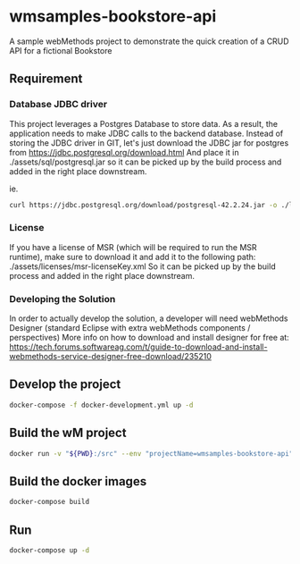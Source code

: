 # wmsamples-bookstore-api
A sample webMethods project to demonstrate the quick creation of a CRUD API for a fictional Bookstore

## Requirement

### Database JDBC driver

This project leverages a Postgres Database to store data.
As a result, the application needs to make JDBC calls to the backend database.
Instead of storing the JDBC driver in GIT, let's just download the JDBC jar for postgres from https://jdbc.postgresql.org/download.html
And place it in ./assets/sql/postgresql.jar so it can be picked up by the build process and added in the right place downstream.

ie.

```bash
curl https://jdbc.postgresql.org/download/postgresql-42.2.24.jar -o ./libs/postgresql.jar
```

### License

If you have a license of MSR (which will be required to run the MSR runtime), make sure to download it and add it to the following path:
./assets/licenses/msr-licenseKey.xml
So it can be picked up by the build process and added in the right place downstream.

### Developing the Solution

In order to actually develop the solution, a developer will need webMethods Designer (standard Eclipse with extra webMethods components / perspectives)
More info on how to download and install designer for free at: https://tech.forums.softwareag.com/t/guide-to-download-and-install-webmethods-service-designer-free-download/235210

## Develop the project

```bash
docker-compose -f docker-development.yml up -d
```

## Build the wM project

```bash
docker run -v "${PWD}:/src" --env "projectName=wmsamples-bookstore-api" harbor.saggs.cloud/library/webmethods-abe:10.7-latest-local
```

## Build the docker images

```bash
docker-compose build
```

## Run

```bash
docker-compose up -d
```